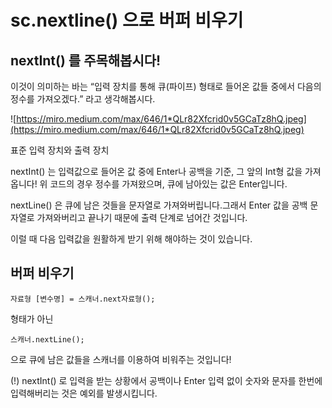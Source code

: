# sc.nextline() 으로 버퍼 비우기

## **nextInt() 를 주목해봅시다!**

이것이 의미하는 바는 “입력 장치를 통해 큐(파이프) 형태로 들어온 값들 중에서 다음의 정수를 가져오겠다.” 라고 생각해봅시다.

![https://miro.medium.com/max/646/1*QLr82Xfcrid0v5GCaTz8hQ.jpeg](https://miro.medium.com/max/646/1*QLr82Xfcrid0v5GCaTz8hQ.jpeg)

표준 입력 장치와 출력 장치

nextInt() 는 입력값으로 들어온 값 중에 Enter나 공백을 기준, 그 앞의 Int형 값을 가져옵니다! 위 코드의 경우 정수를 가져왔으며, 큐에 남아있는 값은 Enter입니다.

nextLine() 은 큐에 남은 것들을 문자열로 가져와버립니다.그래서 Enter 값을 공백 문자열로 가져와버리고 끝나기 때문에 출력 단계로 넘어간 것입니다.

이럴 때 다음 입력값을 원활하게 받기 위해 해야하는 것이 있습니다.

## **버퍼 비우기**

```
자료형 [변수명] = 스캐너.next자료형();
```

형태가 아닌

```
스캐너.nextLine();
```

으로 큐에 남은 값들을 스캐너를 이용하여 비워주는 것입니다!

(!) nextInt() 로 입력을 받는 상황에서 공백이나 Enter 입력 없이 숫자와 문자를 한번에 입력해버리는 것은 예외를 발생시킵니다.
